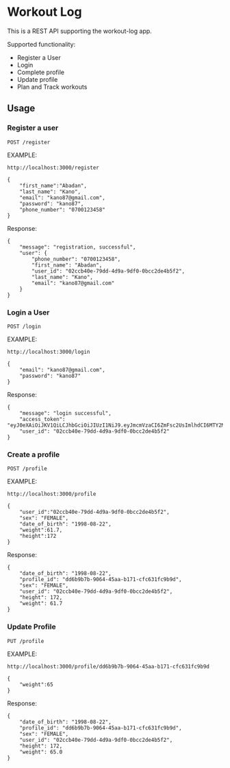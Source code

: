 # Workout Log

This is a REST API supporting the workout-log app. 

Supported functionality:
- Register a User
- Login
- Complete profile
- Update profile
- Plan and Track workouts

## Usage
### Register a user
`POST /register`

EXAMPLE:
```
http://localhost:3000/register

{
    "first_name":"Abadan",
    "last_name": "Kano",
    "email": "kano87@gmail.com",
    "password": "kano87",
    "phone_number": "0700123458"
}
```

Response:
```
{
    "message": "registration, successful",
    "user": {
        "phone_number": "0700123458",
        "first_name": "Abadan",
        "user_id": "02ccb40e-79dd-4d9a-9df0-0bcc2de4b5f2",
        "last_name": "Kano",
        "email": "kano87@gmail.com"
    }
}
```

### Login a User
`POST /login`

EXAMPLE:
```
http://localhost:3000/login

{
    "email": "kano87@gmail.com",
    "password": "kano87"
}
```
Response:
```
{
    "message": "login successful",
    "access_token": "eyJ0eXAiOiJKV1QiLCJhbGciOiJIUzI1NiJ9.eyJmcmVzaCI6ZmFsc2UsImlhdCI6MTY2MTE3NjA3MywianRpIjoiZjhjMTZjYWUtMmI2Mi00YTUzLThmMGQtZTQ3Nzg5NmVmYjFlIiwidHlwZSI6ImFjY2VzcyIsInN1YiI6IjAyY2NiNDBlLTc5ZGQtNGQ5YS05ZGYwLTBiY2MyZGU0YjVmMiIsIm5iZiI6MTY2MTE3NjA3MywiZXhwIjoxNjYxMjYyNDczfQ.VrikfaSv_IJY1Z69cZf6NPKDOxFuC04vWCS9mCKn98M",
    "user_id": "02ccb40e-79dd-4d9a-9df0-0bcc2de4b5f2"
}
```

### Create a profile
`POST /profile`

EXAMPLE:
```
http://localhost:3000/profile

{
    "user_id":"02ccb40e-79dd-4d9a-9df0-0bcc2de4b5f2",
    "sex": "FEMALE",
    "date_of_birth": "1998-08-22",
    "weight":61.7,
    "height":172
}
```
Response:
```
{
    "date_of_birth": "1998-08-22",
    "profile_id": "dd6b9b7b-9064-45aa-b171-cfc631fc9b9d",
    "sex": "FEMALE",
    "user_id": "02ccb40e-79dd-4d9a-9df0-0bcc2de4b5f2",
    "height": 172,
    "weight": 61.7
}
```

### Update Profile
`PUT /profile`

EXAMPLE:
```
http://localhost:3000/profile/dd6b9b7b-9064-45aa-b171-cfc631fc9b9d

{
    "weight":65
}
```
Response:
```
{
    "date_of_birth": "1998-08-22",
    "profile_id": "dd6b9b7b-9064-45aa-b171-cfc631fc9b9d",
    "sex": "FEMALE",
    "user_id": "02ccb40e-79dd-4d9a-9df0-0bcc2de4b5f2",
    "height": 172,
    "weight": 65.0
}
```